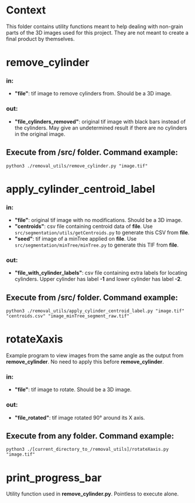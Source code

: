 # Context

This folder contains utility functions meant to help dealing with non-grain parts of the 3D images used for this project. They are not meant to create a final product by themselves.

# remove_cylinder

### in:
 * **"file"**: tif image to remove cylinders from. Should be a 3D image.

### out:
 * **"file_cylinders_removed"**: original tif image with black bars instead of the cylinders. May give an undetermined result if there are no cylinders in the original image.


Execute from /src/ folder. Command example:
---
`python3 ./removal_utils/remove_cylinder.py "image.tif"`

# apply_cylinder_centroid_label

### in:
 * **"file"**: original tif image with no modifications. Should be a 3D image.
 * **"centroids"**: csv file containing centroid data of **file**. Use `src/segmentation/utils/getCentroids.py` to generate this CSV from **file**.
 * **"seed"**: tif image of a minTree applied on **file**. Use `src/segmentation/minTree/minTree.py` to generate this TIF from **file**.

### out:
 * **"file_with_cylinder_labels"**: csv file containing extra labels for locating cylinders. Upper cylinder has label **-1** and lower cylinder has label **-2**. 

Execute from /src/ folder. Command example:
---
`python3 ./removal_utils/apply_cylinder_centroid_label.py "image.tif" "centroids.csv" "image_minTree_segment_raw.tif"`

# rotateXaxis

Example program to view images from the same angle as the output from **remove_cylinder**. No need to apply this before **remove_cylinder**.

### in:
 * **"file"**: tif image to rotate. Should be a 3D image.

### out:
 * **"file_rotated"**: tif image rotated 90° around its X axis.

Execute from any folder. Command example:
---
`python3 ./[current_directory_to_/removal_utils]/rotateXaxis.py "image.tif"`

# print_progress_bar

Utility function used in **remove_cylinder.py**. Pointless to execute alone.
